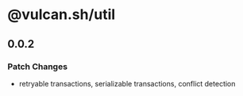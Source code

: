 # @vulcan.sh/util

## 0.0.2

### Patch Changes

- retryable transactions, serializable transactions, conflict detection
